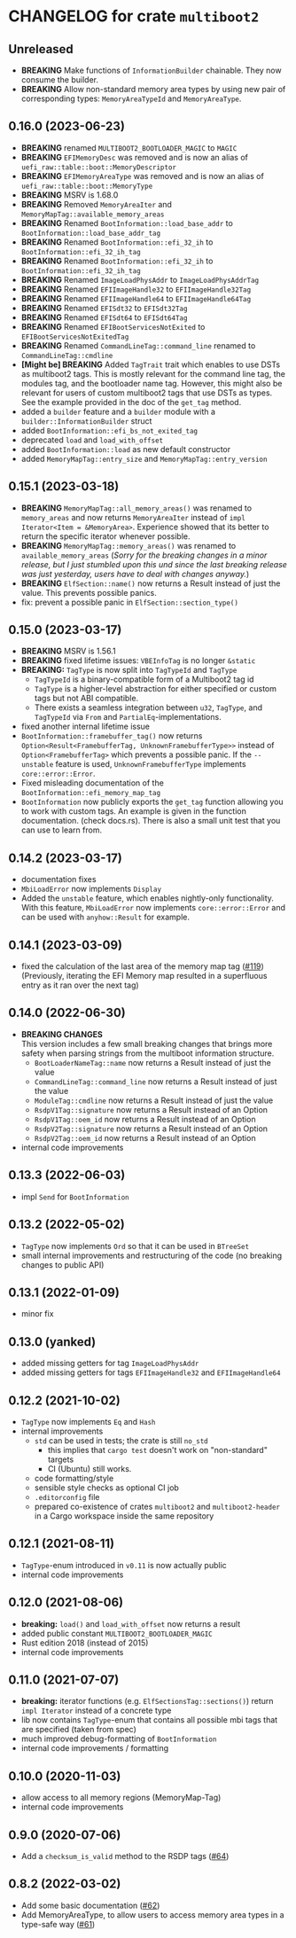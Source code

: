 # CHANGELOG for crate `multiboot2`
## Unreleased
- **BREAKING** Make functions of `InformationBuilder` chainable. They now consume the builder.
- **BREAKING** Allow non-standard memory area types by using new pair of
  corresponding types: `MemoryAreaTypeId` and `MemoryAreaType`.

## 0.16.0 (2023-06-23)
- **BREAKING** renamed `MULTIBOOT2_BOOTLOADER_MAGIC` to `MAGIC`
- **BREAKING** `EFIMemoryDesc` was removed and is now an alias of
  `uefi_raw::table::boot::MemoryDescriptor`
- **BREAKING**  `EFIMemoryAreaType` was removed and is now an alias of
  `uefi_raw::table::boot::MemoryType`
- **BREAKING** MSRV is 1.68.0
- **BREAKING** Removed `MemoryAreaIter` and `MemoryMapTag::available_memory_areas`
- **BREAKING** Renamed `BootInformation::load_base_addr` to `BootInformation::load_base_addr_tag`
- **BREAKING** Renamed `BootInformation::efi_32_ih` to `BootInformation::efi_32_ih_tag`
- **BREAKING** Renamed `BootInformation::efi_32_ih` to `BootInformation::efi_32_ih_tag`
- **BREAKING** Renamed `ImageLoadPhysAddr` to `ImageLoadPhysAddrTag`
- **BREAKING** Renamed `EFIImageHandle32` to `EFIImageHandle32Tag`
- **BREAKING** Renamed `EFIImageHandle64` to `EFIImageHandle64Tag`
- **BREAKING** Renamed `EFISdt32` to `EFISdt32Tag`
- **BREAKING** Renamed `EFISdt64` to `EFISdt64Tag`
- **BREAKING** Renamed `EFIBootServicesNotExited` to `EFIBootServicesNotExitedTag`
- **BREAKING** Renamed `CommandLineTag::command_line` renamed to `CommandLineTag::cmdline`
- **\[Might be\] BREAKING** Added `TagTrait` trait which enables to use DSTs as multiboot2 tags. This is
  mostly relevant for the command line tag, the modules tag, and the bootloader
  name tag. However, this might also be relevant for users of custom multiboot2
  tags that use DSTs as types. See the example provided in the doc of the
  `get_tag` method.
- added a `builder` feature and a `builder` module with a
  `builder::InformationBuilder` struct
- added `BootInformation::efi_bs_not_exited_tag`
- deprecated `load` and `load_with_offset`
- added `BootInformation::load` as new default constructor
- added `MemoryMapTag::entry_size` and `MemoryMapTag::entry_version`

## 0.15.1 (2023-03-18)
- **BREAKING** `MemoryMapTag::all_memory_areas()` was renamed to `memory_areas`
  and now returns `MemoryAreaIter` instead of
  `impl Iterator<Item = &MemoryArea>`. Experience showed that its better to
  return the specific iterator whenever possible.
- **BREAKING** `MemoryMapTag::memory_areas()` was renamed to
  `available_memory_areas`
  (_Sorry for the breaking changes in a minor release, but I just stumbled upon
  this und since the last breaking release was just yesterday, users have to
  deal with changes anyway._)
- **BREAKING** `ElfSection::name()` now returns a Result instead of just the
  value. This prevents possible panics.
- fix: prevent a possible panic in `ElfSection::section_type()`

## 0.15.0 (2023-03-17)
- **BREAKING** MSRV is 1.56.1
- **BREAKING** fixed lifetime issues: `VBEInfoTag` is no longer `&static`
- **BREAKING:** `TagType` is now split into `TagTypeId` and `TagType`
  - `TagTypeId` is a binary-compatible form of a Multiboot2 tag id
  - `TagType` is a higher-level abstraction for either specified or custom tags
     but not ABI compatible.
  - There exists a seamless integration between `u32`, `TagType`, and
    `TagTypeId` via `From` and `PartialEq`-implementations.
- fixed another internal lifetime issue
- `BootInformation::framebuffer_tag()` now returns
  `Option<Result<FramebufferTag, UnknownFramebufferType>>` instead of
  `Option<FramebufferTag>` which prevents a possible panic. If the `--unstable`
  feature is used, `UnknownFramebufferType` implements `core::error::Error`.
- Fixed misleading documentation of the `BootInformation::efi_memory_map_tag`
- `BootInformation` now publicly exports the `get_tag` function allowing you to
  work with custom tags. An example is given in the function documentation.
  (check docs.rs). There is also a small unit test that you can use to learn
  from.

## 0.14.2 (2023-03-17)
- documentation fixes
- `MbiLoadError` now implements `Display`
- Added the `unstable` feature, which enables nightly-only functionality.
  With this feature, `MbiLoadError` now implements `core::error::Error` and can
  be used with `anyhow::Result` for example.

## 0.14.1 (2023-03-09)
- fixed the calculation of the last area of the memory map tag ([#119](https://github.com/rust-osdev/multiboot2/pull/119))
  (Previously, iterating the EFI Memory map resulted in a superfluous entry as it ran over the next tag)

## 0.14.0 (2022-06-30)
- **BREAKING CHANGES** \
  This version includes a few small breaking changes that brings more safety when parsing strings from the
  multiboot information structure.
  - `BootLoaderNameTag::name` now returns a Result instead of just the value
  - `CommandLineTag::command_line` now returns a Result instead of just the value
  - `ModuleTag::cmdline` now returns a Result instead of just the value
  - `RsdpV1Tag::signature` now returns a Result instead of an Option
  - `RsdpV1Tag::oem_id` now returns a Result instead of an Option
  - `RsdpV2Tag::signature` now returns a Result instead of an Option
  - `RsdpV2Tag::oem_id` now returns a Result instead of an Option
- internal code improvements

## 0.13.3 (2022-06-03)
- impl `Send` for `BootInformation`

## 0.13.2 (2022-05-02)
- `TagType` now implements `Ord` so that it can be used in `BTreeSet`
- small internal improvements and restructuring of the code (no breaking changes to public API)

## 0.13.1 (2022-01-09)
- minor fix

## 0.13.0 (**yanked**)
- added missing getters for tag `ImageLoadPhysAddr`
- added missing getters for tags `EFIImageHandle32` and `EFIImageHandle64`

## 0.12.2 (2021-10-02)
- `TagType` now implements `Eq` and `Hash`
- internal improvements
  - `std` can be used in tests; the crate is still `no_std`
    - this implies that `cargo test` doesn't work on "non-standard" targets
    - CI (Ubuntu) still works.
  - code formatting/style
  - sensible style checks as optional CI job
  - `.editorconfig` file
  - prepared co-existence of crates `multiboot2` and `multiboot2-header`
    in a Cargo workspace inside the same repository

## 0.12.1 (2021-08-11)
- `TagType`-enum introduced in `v0.11` is now actually public
- internal code improvements

## 0.12.0 (2021-08-06)
- **breaking:** `load()` and `load_with_offset` now returns a result
- added public constant `MULTIBOOT2_BOOTLOADER_MAGIC`
- Rust edition 2018 (instead of 2015)
- internal code improvements

## 0.11.0 (2021-07-07)

- **breaking:** iterator functions (e.g. `ElfSectionsTag::sections()`) return `impl Iterator` instead of a concrete type
- lib now contains `TagType`-enum that contains
  all possible mbi tags that are specified (taken from spec)
- much improved debug-formatting of `BootInformation`
- internal code improvements / formatting

## 0.10.0 (2020-11-03)
- allow access to all memory regions (MemoryMap-Tag)
- internal code improvements

## 0.9.0 (2020-07-06)

- Add a `checksum_is_valid` method to the RSDP tags ([#64](https://github.com/rust-osdev/multiboot2/pull/64))

## 0.8.2 (2022-03-02)

- Add some basic documentation ([#62](https://github.com/rust-osdev/multiboot2/pull/62))
- Add MemoryAreaType, to allow users to access memory area types in a type-safe way ([#61](https://github.com/rust-osdev/multiboot2/pull/61))
